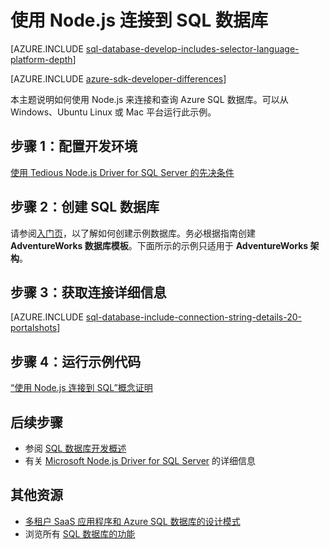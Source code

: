 <properties
    pageTitle="使用 Node.js 连接到 SQL 数据库 | Azure"
    description="演示了一个可以用来连接到 Azure SQL 数据库的 Node.js 代码示例。"
    services="sql-database"
    documentationcenter=""
    author="LuisBosquez"
    manager="jhubbard"
    editor="" />
<tags
    ms.assetid="53f70e37-5eb4-400d-972e-dd7ea0caacd4"
    ms.service="sql-database"
    ms.custom="development"
    ms.workload="drivers"
    ms.tgt_pltfrm="na"
    ms.devlang="nodejs"
    ms.topic="article"
    ms.date="02/03/2017"
    wacn.date="03/24/2017"
    ms.author="lbosq" />

# 使用 Node.js 连接到 SQL 数据库

[AZURE.INCLUDE [sql-database-develop-includes-selector-language-platform-depth](../../includes/sql-database-develop-includes-selector-language-platform-depth.md)]

[AZURE.INCLUDE [azure-sdk-developer-differences](../../includes/azure-sdk-developer-differences.md)]

本主题说明如何使用 Node.js 来连接和查询 Azure SQL 数据库。可以从 Windows、Ubuntu Linux 或 Mac 平台运行此示例。

## 步骤 1：配置开发环境

[使用 Tedious Node.js Driver for SQL Server 的先决条件](https://docs.microsoft.com/sql/connect/node-js/step-1-configure-development-environment-for-node-js-development/)

## 步骤 2：创建 SQL 数据库

请参阅[入门页](/documentation/articles/sql-database-get-started/)，以了解如何创建示例数据库。务必根据指南创建 **AdventureWorks 数据库模板**。下面所示的示例只适用于 **AdventureWorks 架构**。

## 步骤 3：获取连接详细信息

[AZURE.INCLUDE [sql-database-include-connection-string-details-20-portalshots](../../includes/sql-database-include-connection-string-details-20-portalshots.md)]

## 步骤 4：运行示例代码
[“使用 Node.js 连接到 SQL”概念证明](https://docs.microsoft.com/sql/connect/node-js/step-3-proof-of-concept-connecting-to-sql-using-node-js/)

## 后续步骤

* 参阅 [SQL 数据库开发概述](/documentation/articles/sql-database-develop-overview/)
* 有关 [Microsoft Node.js Driver for SQL Server](https://docs.microsoft.com/sql/connect/node-js/node-js-driver-for-sql-server/) 的详细信息

## 其他资源 

* [多租户 SaaS 应用程序和 Azure SQL 数据库的设计模式](/documentation/articles/sql-database-design-patterns-multi-tenancy-saas-applications/)
* 浏览所有 [SQL 数据库的功能](/home/features/sql-database/)

<!---HONumber=Mooncake_0320_2017-->
